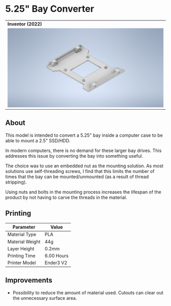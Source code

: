 # 5.25" Bay Converter

<table>
    <tr>
        <td>
            <b>Inventor (2022)</b>
        </td>
    </tr>
    <tr>
        <td>
            <img src="img/inventor.png">
        </td>
    </tr>
</table>

## About

This model is intended to convert a 5.25" bay inside a computer case to be able to mount a 2.5"
SSD/HDD.

In modern computers, there is no demand for these larger bay drives. This addresses this issue by
converting the bay into something useful.

The choice was to use an embedded nut as the mounting solution. As most solutions use self-threading
screws, I find that this limits the number of times that the bay can be mounted/unmounted (as a
result of thread stripping).

Using nuts and bolts in the mounting process increases the lifespan of the product by not having to
carve the threads in the material.

## Printing

| Parameter       | Value      |
| --------------- | ---------- |
| Material Type   | PLA        |
| Material Weight | 44g        |
| Layer Height    | 0.2mm      |
| Printing Time   | 6.00 Hours |
| Printer Model   | Ender3 V2  |

## Improvements

-   Possibility to reduce the amount of material used. Cutouts can clear out the unnecessary surface
    area.

